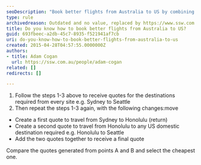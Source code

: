 ```yaml
---
seoDescription: "Book better flights from Australia to US by combining quotes and comparing prices for multi-stop itineraries."
type: rule
archivedreason: Outdated and no value, replaced by https://www.ssw.com.au/rules/do-you-know-how-to-book-better-flights/
title: Do you know how to book better flights from Australia to US?
guid: 693fbeec-a2db-45c7-8935-f521941af7cb
uri: do-you-know-how-to-book-better-flights-from-australia-to-us
created: 2015-04-28T04:57:55.0000000Z
authors:
- title: Adam Cogan
  url: https://ssw.com.au/people/adam-cogan
related: []
redirects: []

---
```


1. Follow the steps 1-3 above to receive quotes for the destinations required from every site e.g. Sydney to Seattle
2. Then repeat the steps 1-3 again, with the following changes:move


* Create a first quote to travel from Sydney to Honolulu (return)
* Create a second quote to travel from Honolulu to any US domestic destination required
e.g. Honolulu to Seattle
* Add the two quotes together to receive a final quote


Compare the quotes generated from points A and B and select the cheapest one.


<!--endintro-->
